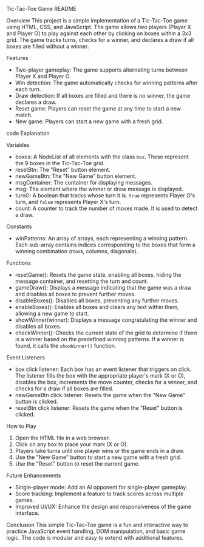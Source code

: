Tic-Tac-Toe Game README

Overview
This project is a simple implementation of a Tic-Tac-Toe game using HTML, CSS, and JavaScript. The game allows two players (Player X and Player O) to play against each other by clicking on boxes within a 3x3 grid. The game tracks turns, checks for a winner, and declares a draw if all boxes are filled without a winner.

 Features
- Two-player gameplay: The game supports alternating turns between Player X and Player O.
- Win detection: The game automatically checks for winning patterns after each turn.
- Draw detection: If all boxes are filled and there is no winner, the game declares a draw.
- Reset game: Players can reset the game at any time to start a new match.
- New game: Players can start a new game with a fresh grid.

code Explanation

 Variables
- boxes: A NodeList of all elements with the class `box`. These represent the 9 boxes in the Tic-Tac-Toe grid.
- resetBtn: The "Reset" button element.
- newGameBtn: The "New Game" button element.
- msgContainer: The container for displaying messages.
- msg: The element where the winner or draw message is displayed.
- turnO: A boolean that tracks whose turn it is. `true` represents Player O's turn, and `false` represents Player X's turn.
- count: A counter to track the number of moves made. It is used to detect a draw.

Constants
- winPatterns: An array of arrays, each representing a winning pattern. Each sub-array contains indices corresponding to the boxes that form a winning combination (rows, columns, diagonals).

 Functions
- resetGame(): Resets the game state, enabling all boxes, hiding the message container, and resetting the turn and count.
- gameDraw(): Displays a message indicating that the game was a draw and disables all boxes to prevent further moves.
- disableBoxes(): Disables all boxes, preventing any further moves.
- enableBoxes(): Enables all boxes and clears any text within them, allowing a new game to start.
- showWinner(winner): Displays a message congratulating the winner and disables all boxes.
- checkWinner(): Checks the current state of the grid to determine if there is a winner based on the predefined winning patterns. If a winner is found, it calls the `showWinner()` function.

 Event Listeners
- box click listener: Each box has an event listener that triggers on click. The listener fills the box with the appropriate player's mark (X or O), disables the box, increments the move counter, checks for a winner, and checks for a draw if all boxes are filled.
- newGameBtn click listener: Resets the game when the "New Game" button is clicked.
- resetBtn click listener: Resets the game when the "Reset" button is clicked.

How to Play
1. Open the HTML file in a web browser.
2. Click on any box to place your mark (X or O).
3. Players take turns until one player wins or the game ends in a draw.
4. Use the "New Game" button to start a new game with a fresh grid.
5. Use the "Reset" button to reset the current game.

Future Enhancements
- Single-player mode: Add an AI opponent for single-player gameplay.
- Score tracking: Implement a feature to track scores across multiple games.
- Improved UI/UX: Enhance the design and responsiveness of the game interface.

Conclusion
This simple Tic-Tac-Toe game is a fun and interactive way to practice JavaScript event handling, DOM manipulation, and basic game logic. The code is modular and easy to extend with additional features.
